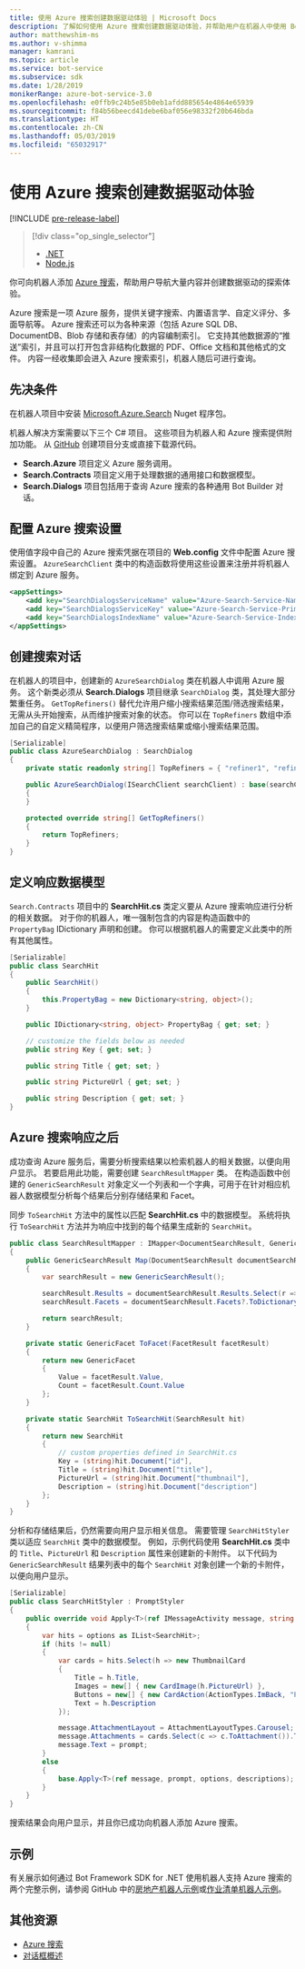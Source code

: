 ```yaml
---
title: 使用 Azure 搜索创建数据驱动体验 | Microsoft Docs
description: 了解如何使用 Azure 搜索创建数据驱动体验，并帮助用户在机器人中使用 Bot Framework SDK for .NET 和 Azure 搜索导航大量内容。
author: matthewshim-ms
ms.author: v-shimma
manager: kamrani
ms.topic: article
ms.service: bot-service
ms.subservice: sdk
ms.date: 1/28/2019
monikerRange: azure-bot-service-3.0
ms.openlocfilehash: e0ffb9c24b5e85b0eb1afdd885654e4864e65939
ms.sourcegitcommit: f84b56beecd41debe6baf056e98332f20b646bda
ms.translationtype: HT
ms.contentlocale: zh-CN
ms.lasthandoff: 05/03/2019
ms.locfileid: "65032917"
---
```

# <a name="create-data-driven-experiences-with-azure-search"></a>使用 Azure 搜索创建数据驱动体验 

[!INCLUDE [pre-release-label](../includes/pre-release-label-v3.md)]

> [!div class="op_single_selector"]
> - [.NET](../dotnet/bot-builder-dotnet-search-azure.md)
> - [Node.js](../nodejs/bot-builder-nodejs-search-azure.md)

你可向机器人添加 [Azure 搜索](https://azure.microsoft.com/en-us/services/search/)，帮助用户导航大量内容并创建数据驱动的探索体验。

Azure 搜索是一项 Azure 服务，提供关键字搜索、内置语言学、自定义评分、多面导航等。 Azure 搜索还可以为各种来源（包括 Azure SQL DB、DocumentDB、Blob 存储和表存储）的内容编制索引。 它支持其他数据源的“推送”索引，并且可以打开包含非结构化数据的 PDF、Office 文档和其他格式的文件。 内容一经收集即会进入 Azure 搜索索引，机器人随后可进行查询。

## <a name="prerequisites"></a>先决条件

在机器人项目中安装 [Microsoft.Azure.Search](https://www.nuget.org/packages/Microsoft.Azure.Search/4.0.0-preview) Nuget 程序包。

机器人解决方案需要以下三个 C# 项目。 这些项目为机器人和 Azure 搜索提供附加功能。 从 [GitHub](https://aka.ms/v3-cs-search-demo) 创建项目分支或直接下载源代码。

- **Search.Azure** 项目定义 Azure 服务调用。
- **Search.Contracts** 项目定义用于处理数据的通用接口和数据模型。
- **Search.Dialogs** 项目包括用于查询 Azure 搜索的各种通用 Bot Builder 对话。

## <a name="configure-azure-search-settings"></a>配置 Azure 搜索设置

使用值字段中自己的 Azure 搜索凭据在项目的 **Web.config** 文件中配置 Azure 搜索设置。 `AzureSearchClient` 类中的构造函数将使用这些设置来注册并将机器人绑定到 Azure 服务。

```xml
<appSettings>
    <add key="SearchDialogsServiceName" value="Azure-Search-Service-Name" /> <!-- replace value field with Azure Service Name --> 
    <add key="SearchDialogsServiceKey" value="Azure-Search-Service-Primary-Key" /> <!-- replace value field with Azure Service Key --> 
    <add key="SearchDialogsIndexName" value="Azure-Search-Service-Index" /> <!-- replace value field with your Azure Search Index --> 
</appSettings>
```

## <a name="create-a-search-dialog"></a>创建搜索对话

在机器人的项目中，创建新的 `AzureSearchDialog` 类在机器人中调用 Azure 服务。 这个新类必须从 **Search.Dialogs** 项目继承 `SearchDialog` 类，其处理大部分繁重任务。 `GetTopRefiners()` 替代允许用户缩小搜索结果范围/筛选搜索结果，无需从头开始搜索，从而维护搜索对象的状态。 你可以在 `TopRefiners` 数组中添加自己的自定义精简程序，以便用户筛选搜索结果或缩小搜索结果范围。 

```cs
[Serializable]
public class AzureSearchDialog : SearchDialog
{
    private static readonly string[] TopRefiners = { "refiner1", "refiner2", "refiner3" }; // define your own custom refiners 

    public AzureSearchDialog(ISearchClient searchClient) : base(searchClient, multipleSelection: true)
    {
    }

    protected override string[] GetTopRefiners()
    {
        return TopRefiners;
    }
}
```

## <a name="define-the-response-data-model"></a>定义响应数据模型

`Search.Contracts` 项目中的 **SearchHit.cs** 类定义要从 Azure 搜索响应进行分析的相关数据。 对于你的机器人，唯一强制包含的内容是构造函数中的 `PropertyBag` IDictionary 声明和创建。 你可以根据机器人的需要定义此类中的所有其他属性。 

```cs
[Serializable]
public class SearchHit
{
    public SearchHit()
    {
        this.PropertyBag = new Dictionary<string, object>();
    }

    public IDictionary<string, object> PropertyBag { get; set; }

    // customize the fields below as needed 
    public string Key { get; set; }

    public string Title { get; set; }

    public string PictureUrl { get; set; }

    public string Description { get; set; }
}
```

## <a name="after-azure-search-responds"></a>Azure 搜索响应之后 

成功查询 Azure 服务后，需要分析搜索结果以检索机器人的相关数据，以便向用户显示。 若要启用此功能，需要创建 `SearchResultMapper` 类。 在构造函数中创建的 `GenericSearchResult` 对象定义一个列表和一个字典，可用于在针对相应机器人数据模型分析每个结果后分别存储结果和 Facet。 

同步 `ToSearchHit` 方法中的属性以匹配 **SearchHit.cs** 中的数据模型。 系统将执行 `ToSearchHit` 方法并为响应中找到的每个结果生成新的 `SearchHit`。  

```cs
public class SearchResultMapper : IMapper<DocumentSearchResult, GenericSearchResult>
{
    public GenericSearchResult Map(DocumentSearchResult documentSearchResult)
    {
        var searchResult = new GenericSearchResult();

        searchResult.Results = documentSearchResult.Results.Select(r => ToSearchHit(r)).ToList();
        searchResult.Facets = documentSearchResult.Facets?.ToDictionary(kv => kv.Key, kv => kv.Value.Select(f => ToFacet(f)));

        return searchResult;
    }

    private static GenericFacet ToFacet(FacetResult facetResult)
    {
        return new GenericFacet
        {
            Value = facetResult.Value,
            Count = facetResult.Count.Value
        };
    }

    private static SearchHit ToSearchHit(SearchResult hit)
    {
        return new SearchHit
        {
            // custom properties defined in SearchHit.cs 
            Key = (string)hit.Document["id"],
            Title = (string)hit.Document["title"],
            PictureUrl = (string)hit.Document["thumbnail"],
            Description = (string)hit.Document["description"]
        };
    }
}
```
分析和存储结果后，仍然需要向用户显示相关信息。 需要管理 `SearchHitStyler` 类以适应 `SearchHit` 类中的数据模型。 例如，示例代码使用 **SearchHit.cs** 类中的 `Title`、`PictureUrl` 和 `Description` 属性来创建新的卡附件。 以下代码为 `GenericSearchResult` 结果列表中的每个 `SearchHit` 对象创建一个新的卡附件，以便向用户显示。   

```cs
[Serializable]
public class SearchHitStyler : PromptStyler
{
    public override void Apply<T>(ref IMessageActivity message, string prompt, IReadOnlyList<T> options, IReadOnlyList<string> descriptions = null)
    {
        var hits = options as IList<SearchHit>;
        if (hits != null)
        {
            var cards = hits.Select(h => new ThumbnailCard
            {
                Title = h.Title,
                Images = new[] { new CardImage(h.PictureUrl) },
                Buttons = new[] { new CardAction(ActionTypes.ImBack, "Pick this one", value: h.Key) },
                Text = h.Description
            });

            message.AttachmentLayout = AttachmentLayoutTypes.Carousel;
            message.Attachments = cards.Select(c => c.ToAttachment()).ToList();
            message.Text = prompt;
        }
        else
        {
            base.Apply<T>(ref message, prompt, options, descriptions);
        }
    }
}
```
搜索结果会向用户显示，并且你已成功向机器人添加 Azure 搜索。

## <a name="samples"></a>示例

有关展示如何通过 Bot Framework SDK for .NET 使用机器人支持 Azure 搜索的两个完整示例，请参阅 GitHub 中的[房地产机器人示例](https://github.com/Microsoft/BotBuilder-Samples/tree/v3-sdk-samples/CSharp/demo-Search/RealEstateBot)或[作业清单机器人示例](https://github.com/Microsoft/BotBuilder-Samples/tree/v3-sdk-samples/CSharp/demo-Search/JobListingBot)。 

## <a name="additional-resources"></a>其他资源

- [Azure 搜索][search]
- [对话框概述](bot-builder-dotnet-dialogs.md)

[search]: /azure/search/search-what-is-azure-search
